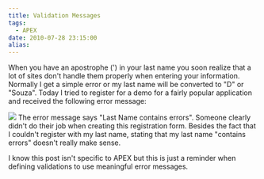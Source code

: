 ```yaml
---
title: Validation Messages
tags:
  - APEX
date: 2010-07-28 23:15:00
alias:
---
```


When you have an apostrophe (') in your last name you soon realize that a lot of sites don't handle them properly when entering your information. Normally I get a simple error or my last name will be converted to "D" or "Souza". Today I tried to register for a demo for a fairly popular application and received the following error message:

[![](http://3.bp.blogspot.com/_33EF80fk9sM/TFEM9QKa-AI/AAAAAAAADyY/02_dHPMaZ24/s400/validation_101.jpg)](http://3.bp.blogspot.com/_33EF80fk9sM/TFEM9QKa-AI/AAAAAAAADyY/02_dHPMaZ24/s1600/validation_101.jpg)
The error message says "Last Name contains errors". Someone clearly didn't do their job when creating this registration form. Besides the fact that I couldn't register with my last name, stating that my last name "contains errors" doesn't really make sense.

I know this post isn't specific to APEX but this is just a reminder when defining  validations to use meaningful error messages.